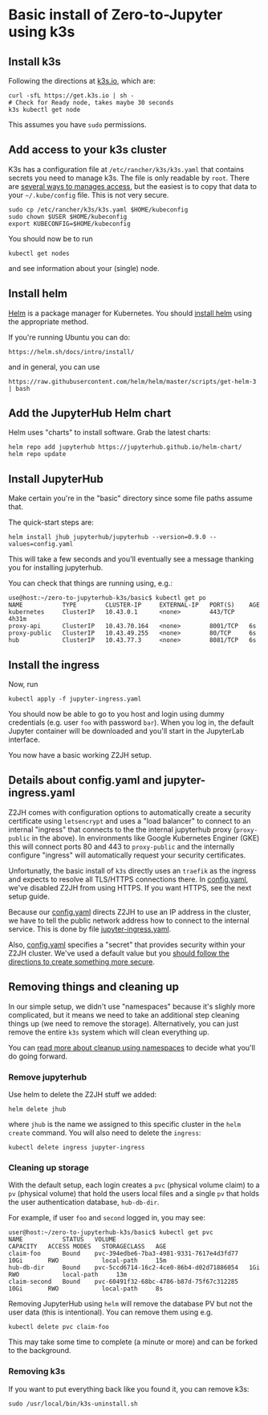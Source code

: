 # Basic install of Zero-to-Jupyter using k3s

## Install k3s

Following the directions at [k3s.io](k3s.io), which are:
```
curl -sfL https://get.k3s.io | sh -
# Check for Ready node, takes maybe 30 seconds
k3s kubectl get node
```
This assumes you have `sudo` permissions.

## Add access to your k3s cluster

K3s has a configuration file at `/etc/rancher/k3s/k3s.yaml` that contains secrets you need to manage k3s. The file is only readable by `root`. There are [several ways to manages access](https://rancher.com/docs/k3s/latest/en/cluster-access/), but the easiest is to copy that data to your `~/.kube/config` file. This is not very secure.

```
sudo cp /etc/rancher/k3s/k3s.yaml $HOME/kubeconfig
sudo chown $USER $HOME/kubeconfig
export KUBECONFIG=$HOME/kubeconfig
```

You should now be to run
```
kubectl get nodes
```
and see information about your (single) node.

## Install helm

[Helm](helm.sh) is a package manager for Kubernetes. You should [install helm](https://helm.sh/docs/intro/install/) using the appropriate method.

If you're running Ubuntu you can do:
```
https://helm.sh/docs/intro/install/
```
and in general, you can use
```
https://raw.githubusercontent.com/helm/helm/master/scripts/get-helm-3 | bash
```

## Add the JupyterHub Helm chart

Helm uses "charts" to install software. Grab the latest charts:
```
helm repo add jupyterhub https://jupyterhub.github.io/helm-chart/
helm repo update
```

## Install JupyterHub

Make certain you're in the "basic" directory since some file paths assume that.

The quick-start steps are:
```
helm install jhub jupyterhub/jupyterhub --version=0.9.0 --values=config.yaml
```
This will take a few seconds and you'll eventually see a message thanking you for installing jupyterhub.

You can check that things are running using, e.g.:
```
use@host:~/zero-to-jupyterhub-k3s/basic$ kubectl get po
NAME           TYPE        CLUSTER-IP     EXTERNAL-IP   PORT(S)    AGE
kubernetes     ClusterIP   10.43.0.1      <none>        443/TCP    4h31m
proxy-api      ClusterIP   10.43.70.164   <none>        8001/TCP   6s
proxy-public   ClusterIP   10.43.49.255   <none>        80/TCP     6s
hub            ClusterIP   10.43.77.3     <none>        8081/TCP   6s
```

## Install the ingress

Now, run
```
kubectl apply -f jupyter-ingress.yaml
```
You should now be able to go to you host and login using dummy credentials (e.g. user `foo` with password `bar`). When you log in, the default Jupyter container will be downloaded and you'll start in the JupyterLab interface.

You now have a basic working Z2JH setup.

## Details about config.yaml and jupyter-ingress.yaml

Z2JH comes with configuration options to automatically create a security certificate using `letsencrypt` and uses a "load balancer" to connect to an internal "ingress" that connects to the the internal jupyterhub proxy (`proxy-public` in the above). In environments like Google Kubernetes Enginer (GKE) this will connect ports 80 and 443 to `proxy-public` and the internally configure "ingress" will automatically request your security certificates.

Unfortunatly, the basic install of `k3s` directly uses an `traefik` as the ingress and expects to resolve all TLS/HTTPS connections there. In [config.yaml](config.yaml), we've disabled Z2JH from using HTTPS. If you want HTTPS, see the next setup guide.

Because our [config.yaml](config.yaml) directs Z2JH to use an IP address in the cluster, we have to tell the public network address how to connect to the internal service. This is done by file [jupyter-ingress.yaml](jupyter-ingress.yaml).

Also, [config.yaml](config.yaml) specifies a "secret" that provides security within your Z2JH cluster. We've used a default value but you [should follow the directions to create something more secure](https://zero-to-jupyterhub.readthedocs.io/en/latest/setup-jupyterhub/setup-jupyterhub.html).

## Removing things and cleaning up

In our simple setup, we didn't use "namespaces" because it's slighly more complicated, but it means we need to take an additional step cleaning things up (we need to remove the storage). Alternatively, you can just remove the entire `k3s` system which will clean everything up.

You can [read more about cleanup using namespaces](https://zero-to-jupyterhub.readthedocs.io/en/latest/setup-jupyterhub/turn-off.html) to decide what you'll do going forward.

### Remove jupyterhub

Use helm to delete the Z2JH stuff we added:
```
helm delete jhub
```
where `jhub` is the name we assigned to this specific cluster in the `helm create` command. You will also need to delete the `ingress`:
```
kubectl delete ingress jupyter-ingress
```

### Cleaning up storage

With the default setup, each login creates a `pvc` (physical volume claim) to a `pv` (physical volume) that hold the users local files and a single `pv` that holds the user authentication database, `hub-db-dir`.

For example, if user `foo` and `second` logged in, you may see:
```
user@host:~/zero-to-jupyterhub-k3s/basic$ kubectl get pvc
NAME           STATUS   VOLUME                                     CAPACITY   ACCESS MODES   STORAGECLASS   AGE
claim-foo      Bound    pvc-394edbe6-7ba3-4981-9331-7617e4d3fd77   10Gi       RWO            local-path     15m
hub-db-dir     Bound    pvc-5ccd6714-16c2-4ce0-86b4-d02d71886054   1Gi        RWO            local-path     13m
claim-second   Bound    pvc-60491f32-68bc-4786-b87d-75f67c312285   10Gi       RWO            local-path     8s
```
Removing JupyterHub using `helm` will remove the database PV but not the user data (this is intentional). You can remove them using e.g.
```
kubectl delete pvc claim-foo
```
This may take some time to complete (a minute or more) and can be forked to the background.

### Removing k3s

If you want to put everything back like you found it, you can remove k3s:
```
sudo /usr/local/bin/k3s-uninstall.sh 
```